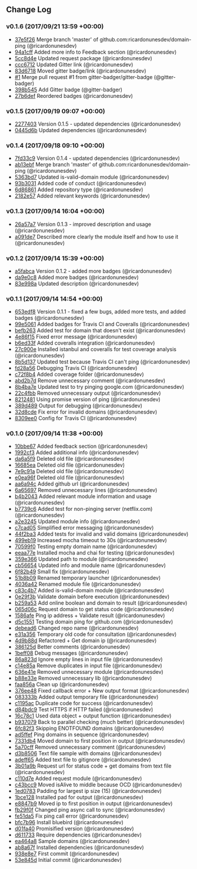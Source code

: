 ## Change Log

### v0.1.6 (2017/09/21 13:59 +00:00)
- [37e5f26](https://github.com/ricardonunesdev/domain-ping/commit/37e5f264d01d922bacfc65ce61d904e7124fd682) Merge branch 'master' of github.com:ricardonunesdev/domain-ping (@ricardonunesdev)
- [94a1cff](https://github.com/ricardonunesdev/domain-ping/commit/94a1cff77a0337d863c71caff608fe2515b60c36) Added more info to Feedback section (@ricardonunesdev)
- [5cc8d4e](https://github.com/ricardonunesdev/domain-ping/commit/5cc8d4e6c026661911f555e231f8d58cc6519988) Updated request package (@ricardonunesdev)
- [ccc6712](https://github.com/ricardonunesdev/domain-ping/commit/ccc6712e4443aa401bbdc7dcedb3bfe320326309) Updated Gitter link (@ricardonunesdev)
- [83d6718](https://github.com/ricardonunesdev/domain-ping/commit/83d67187458264fad7b9519e6cfc09fb8f5c54dc) Moved gitter badge/link (@ricardonunesdev)
- [#1](https://github.com/ricardonunesdev/domain-ping/pull/1) Merge pull request #1 from gitter-badger/gitter-badge (@gitter-badger)
- [398b545](https://github.com/ricardonunesdev/domain-ping/commit/398b54563b8ed1354be0542a3f0c2f915c19d0d7) Add Gitter badge (@gitter-badger)
- [27b6def](https://github.com/ricardonunesdev/domain-ping/commit/27b6def703ff5a73b1561c627c02a9bb75adc2d7) Reordered badges (@ricardonunesdev)

### v0.1.5 (2017/09/19 09:07 +00:00)
- [2277403](https://github.com/ricardonunesdev/domain-ping/commit/2277403d07d0ac7c5a7a45bce4664fe1c6f7b6be) Version 0.1.5 - updated dependencies (@ricardonunesdev)
- [0445d6b](https://github.com/ricardonunesdev/domain-ping/commit/0445d6b2ce1cff2b858e17323035e3db14698c15) Updated dependencies (@ricardonunesdev)

### v0.1.4 (2017/09/18 09:10 +00:00)
- [7fd33c9](https://github.com/ricardonunesdev/domain-ping/commit/7fd33c9e45c1d48f017a2fc4a21a817298a1174d) Version 0.1.4 - updated dependencies (@ricardonunesdev)
- [ab13ebf](https://github.com/ricardonunesdev/domain-ping/commit/ab13ebf3636bb82e499c07c13033af4cdd0c80b0) Merge branch 'master' of github.com:ricardonunesdev/domain-ping (@ricardonunesdev)
- [5363bd7](https://github.com/ricardonunesdev/domain-ping/commit/5363bd712537506d9f67d2bac910f37bdf35088e) Updated is-valid-domain module (@ricardonunesdev)
- [93b3031](https://github.com/ricardonunesdev/domain-ping/commit/93b3031ab91749e0582cd7aa2d9932098c0da65b) Added code of conduct (@ricardonunesdev)
- [6d86861](https://github.com/ricardonunesdev/domain-ping/commit/6d86861fcfc533e5a891180ce0a0a573c3a03b71) Added repository type (@ricardonunesdev)
- [2182e57](https://github.com/ricardonunesdev/domain-ping/commit/2182e57ca8dd9a5497e6e88d6f61799f0a7f0c74) Added relevant keywords (@ricardonunesdev)

### v0.1.3 (2017/09/14 16:04 +00:00)
- [26a57a7](https://github.com/ricardonunesdev/domain-ping/commit/26a57a7d5ec20ca3d41875ae9bc58dcd0c21a598) Version 0.1.3 - improved description and usage (@ricardonunesdev)
- [a091de7](https://github.com/ricardonunesdev/domain-ping/commit/a091de7750893c6952ae0a189030fcdd545a624c) Described more clearly the module itself and how to use it (@ricardonunesdev)

### v0.1.2 (2017/09/14 15:39 +00:00)
- [a5fabca](https://github.com/ricardonunesdev/domain-ping/commit/a5fabcabe60677a670f86203f32a0404e493af71) Version 0.1.2 - added more badges (@ricardonunesdev)
- [da9e0c8](https://github.com/ricardonunesdev/domain-ping/commit/da9e0c8f5e1b35a2ee7c65cf83c9d2cd0aa5a69c) Added more badges (@ricardonunesdev)
- [83e998a](https://github.com/ricardonunesdev/domain-ping/commit/83e998aa8c6679a41c4da9cf6d3a900dfe40b46d) Updated description (@ricardonunesdev)

### v0.1.1 (2017/09/14 14:54 +00:00)
- [653edf8](https://github.com/ricardonunesdev/domain-ping/commit/653edf84bfb1a3d4b10684c7f2d1ed4fe5d38fc5) Version 0.1.1 - fixed a few bugs, added more tests, and added badges (@ricardonunesdev)
- [99e5061](https://github.com/ricardonunesdev/domain-ping/commit/99e5061aa74448a7d2f46e7f8f75a84f11a2ebe1) Added badges for Travis CI and Coveralls (@ricardonunesdev)
- [befb263](https://github.com/ricardonunesdev/domain-ping/commit/befb263936b55b12d96c514984caf7349f5354c9) Added test for domain that doesn't exist (@ricardonunesdev)
- [4e86f15](https://github.com/ricardonunesdev/domain-ping/commit/4e86f15974f3a533a96900ac9bae03abc3677231) Fixed error message (@ricardonunesdev)
- [b6ed33f](https://github.com/ricardonunesdev/domain-ping/commit/b6ed33f8b9c2ccff51d1f87b24a18586714a1c88) Added coveralls integration (@ricardonunesdev)
- [27c900e](https://github.com/ricardonunesdev/domain-ping/commit/27c900e01310521fed195b1ff6483afdceac3f18) Installed istanbul and coveralls for test coverage analysis (@ricardonunesdev)
- [8b5d137](https://github.com/ricardonunesdev/domain-ping/commit/8b5d13713ac5a12440e2a9801c5bcd5b104c30f4) Updated test because Travis CI can't ping (@ricardonunesdev)
- [fd28a56](https://github.com/ricardonunesdev/domain-ping/commit/fd28a56d1191f9a5d736cee2e3fc5d031e1e9da0) Debugging Travis CI (@ricardonunesdev)
- [c72f8b4](https://github.com/ricardonunesdev/domain-ping/commit/c72f8b452aa04739e8316a81e0480490b7952c97) Added coverage folder (@ricardonunesdev)
- [abd2b7d](https://github.com/ricardonunesdev/domain-ping/commit/abd2b7d65d23dba3a77c3758ed04f20841715fe5) Remove unnecessary comment (@ricardonunesdev)
- [8b4ba7e](https://github.com/ricardonunesdev/domain-ping/commit/8b4ba7effbad8a5d539276e3efe2fb0c7faaaa08) Updated test to try pinging google.com (@ricardonunesdev)
- [22c4fbb](https://github.com/ricardonunesdev/domain-ping/commit/22c4fbbac1c62d0ce0c28801021863b06dfd5885) Removed unnecessary output (@ricardonunesdev)
- [8212481](https://github.com/ricardonunesdev/domain-ping/commit/82124814c2296681d41f5818127a740fcfde79a2) Using promise version of ping (@ricardonunesdev)
- [389d489](https://github.com/ricardonunesdev/domain-ping/commit/389d489ae2908bef8e28ca2b84754383eac32349) Output for debugging (@ricardonunesdev)
- [32d8cde](https://github.com/ricardonunesdev/domain-ping/commit/32d8cde85a77967fac59dbd16efe15e5bb8b3aa1) Fix error for invalid domains (@ricardonunesdev)
- [8309ee0](https://github.com/ricardonunesdev/domain-ping/commit/8309ee0fbd474f58f5b2fb687391999bc3586140) Config for Travis CI (@ricardonunesdev)

### v0.1.0 (2017/09/14 11:38 +00:00)
- [10bbe67](https://github.com/ricardonunesdev/domain-ping/commit/10bbe6727439fef6785d3f2db8db16bf13fcffc8) Added feedback section (@ricardonunesdev)
- [1992cf3](https://github.com/ricardonunesdev/domain-ping/commit/1992cf3b75ea74fa970faf047df3095ed2215630) Added additional info (@ricardonunesdev)
- [da6a5f9](https://github.com/ricardonunesdev/domain-ping/commit/da6a5f9b37fcebbf0ddab06faa62e9e543366d76) Deleted old file (@ricardonunesdev)
- [16685ea](https://github.com/ricardonunesdev/domain-ping/commit/16685eaf5a7aa68a97643559f3b4eb3b71bcb27d) Deleted old file (@ricardonunesdev)
- [7e9c91a](https://github.com/ricardonunesdev/domain-ping/commit/7e9c91ab2181b4013a6496808278b2cfbbaaf32c) Deleted old file (@ricardonunesdev)
- [e0ea96f](https://github.com/ricardonunesdev/domain-ping/commit/e0ea96f5b3b5ae2b256829383ade0aa7a7bf0208) Deleted old file (@ricardonunesdev)
- [aa6a94c](https://github.com/ricardonunesdev/domain-ping/commit/aa6a94c53154cccbfe63ed5c8d99222e38abb47c) Added github url (@ricardonunesdev)
- [6a65697](https://github.com/ricardonunesdev/domain-ping/commit/6a65697b1a5a4bf5ef6e50fc83ca7d38c50f9253) Removed unnecessary lines (@ricardonunesdev)
- [b4b2043](https://github.com/ricardonunesdev/domain-ping/commit/b4b2043fa7af1ae1121728ca3e4153d31261bdb8) Added relevant module information and usage (@ricardonunesdev)
- [b7739c6](https://github.com/ricardonunesdev/domain-ping/commit/b7739c69745644b75a891355f71be1ac26411cc2) Added test for non-pinging server (netflix.com) (@ricardonunesdev)
- [a2e3245](https://github.com/ricardonunesdev/domain-ping/commit/a2e324546031cf0fe14b4a6a17555c044427f70a) Updated module info (@ricardonunesdev)
- [c7cad05](https://github.com/ricardonunesdev/domain-ping/commit/c7cad053e82287df8d333dab7b9c56a9b9936d52) Simplified error messaging (@ricardonunesdev)
- [44f2ba3](https://github.com/ricardonunesdev/domain-ping/commit/44f2ba3b546035e616eb780a3d01c2b0f0d9731e) Added tests for invalid and valid domains (@ricardonunesdev)
- [499eb19](https://github.com/ricardonunesdev/domain-ping/commit/499eb1986fe3b9871bae339935950c33410fe785) Increased mocha timeout to 30s (@ricardonunesdev)
- [70599f0](https://github.com/ricardonunesdev/domain-ping/commit/70599f00aa8ff1db1749e58cd7ff0561ba541553) Testing empty domain name (@ricardonunesdev)
- [eeaa77e](https://github.com/ricardonunesdev/domain-ping/commit/eeaa77e355a15ab21291419d2f69a43159c31ead) Installed mocha and chai for testing (@ricardonunesdev)
- [359e366](https://github.com/ricardonunesdev/domain-ping/commit/359e366d50daff42e8cc3ad2b8f20f02a3097b54) Updated path to module (@ricardonunesdev)
- [cb56654](https://github.com/ricardonunesdev/domain-ping/commit/cb56654be0015a1728feb2bf8e214f47c047ff6c) Updated info and module name (@ricardonunesdev)
- [6f82b49](https://github.com/ricardonunesdev/domain-ping/commit/6f82b49c45469f489b5c3d611ac629c658d305f8) Small fix (@ricardonunesdev)
- [51b8b09](https://github.com/ricardonunesdev/domain-ping/commit/51b8b094e5cf297d2746388bf46cc2bc43e903d9) Renamed temporary launcher (@ricardonunesdev)
- [4036a42](https://github.com/ricardonunesdev/domain-ping/commit/4036a426c7725f942b4a5337d10feb5845f49e8f) Renamed module file (@ricardonunesdev)
- [c83c4b7](https://github.com/ricardonunesdev/domain-ping/commit/c83c4b742bb1874a0e65513d5e6f40a1cac68d5f) Added is-valid-domain module (@ricardonunesdev)
- [0e29f3b](https://github.com/ricardonunesdev/domain-ping/commit/0e29f3b794ab640de1307efb70502360caf1316e) Validate domain before execution (@ricardonunesdev)
- [b259a53](https://github.com/ricardonunesdev/domain-ping/commit/b259a53a590f2f69ed486208e3be6b8f82a0a702) Add online boolean and domain to result (@ricardonunesdev)
- [065d06c](https://github.com/ricardonunesdev/domain-ping/commit/065d06c368fe190d2b9b5f2a023753b69af3f34a) Request domain to get status code (@ricardonunesdev)
- [1586afe](https://github.com/ricardonunesdev/domain-ping/commit/1586afe2c579a4a7ffcaeee1688171cd34be62c1) Ping ip address + Validate result (@ricardonunesdev)
- [d5c1551](https://github.com/ricardonunesdev/domain-ping/commit/d5c155130573119fedecdf904937422921db538a) Testing domain ping for github.com (@ricardonunesdev)
- [debead6](https://github.com/ricardonunesdev/domain-ping/commit/debead664818f637542640997cb920f5c607a330) Changed repo name (@ricardonunesdev)
- [e31a356](https://github.com/ricardonunesdev/domain-ping/commit/e31a356506c0bd792f6cc58ec312034212bae6a8) Temporary old code for consultation (@ricardonunesdev)
- [4d9b88d](https://github.com/ricardonunesdev/domain-ping/commit/4d9b88d6bd9f901954f9ff1ffdec0441f3f913a9) Refactored + Get domain ip (@ricardonunesdev)
- [386125d](https://github.com/ricardonunesdev/domain-ping/commit/386125d1642db0f0388e90ea3e2e3236f4a00341) Better comments (@ricardonunesdev)
- [1beff08](https://github.com/ricardonunesdev/domain-ping/commit/1beff0888ca108912a9a9b5073aed41f56ee293d) Debug messages (@ricardonunesdev)
- [86a823d](https://github.com/ricardonunesdev/domain-ping/commit/86a823df7e126e20a9d325c431f612a4cb868849) Ignore empty lines in input file (@ricardonunesdev)
- [c14e85a](https://github.com/ricardonunesdev/domain-ping/commit/c14e85a7215c15aa16346264d952f510b9c6f2b3) Remove duplicates in input file (@ricardonunesdev)
- [636e41e](https://github.com/ricardonunesdev/domain-ping/commit/636e41efd4c278520882686ad5f9b664d810213c) Removed unnecessary module (@ricardonunesdev)
- [b88e33e](https://github.com/ricardonunesdev/domain-ping/commit/b88e33ef5458666ebb5b48a7532f133c78399999) Removed unnecessary lib (@ricardonunesdev)
- [faa856a](https://github.com/ricardonunesdev/domain-ping/commit/faa856ac0ae2d1b8741687e00b35f9d7c3099ee7) Clean up (@ricardonunesdev)
- [376ee48](https://github.com/ricardonunesdev/domain-ping/commit/376ee489672638be1d007582807529f62dd9fe5c) Fixed callback error + New output format (@ricardonunesdev)
- [083333b](https://github.com/ricardonunesdev/domain-ping/commit/083333b65af05c224d58cfe9967cdbfd097cd12e) Added output temporary file (@ricardonunesdev)
- [c1195ac](https://github.com/ricardonunesdev/domain-ping/commit/c1195ac4047bffcbc0a1dfbf9253af01587f1970) Duplicate code for success (@ricardonunesdev)
- [d84bdc9](https://github.com/ricardonunesdev/domain-ping/commit/d84bdc90fd37367be6ae7bf4e75bfb6ddcab3de5) Test HTTPS if HTTP failed (@ricardonunesdev)
- [16c78c1](https://github.com/ricardonunesdev/domain-ping/commit/16c78c1cb23a54bdc6ce77e8964d77017ef92900) Used data object + output function (@ricardonunesdev)
- [b937079](https://github.com/ricardonunesdev/domain-ping/commit/b9370793eac51b6803249007afcddd23a12e7e25) Back to parallel checking (much better) (@ricardonunesdev)
- [6fc82f3](https://github.com/ricardonunesdev/domain-ping/commit/6fc82f3f62d847ffe0050464fb1e6e2f8a71b3bf) Skipping ENOTFOUND domains (@ricardonunesdev)
- [ad5ffef](https://github.com/ricardonunesdev/domain-ping/commit/ad5ffefb57aa9f46b2627daad4e081f8a6a05231) Ping domains in sequence (@ricardonunesdev)
- [7331db4](https://github.com/ricardonunesdev/domain-ping/commit/7331db4ef6f85d0404ccce106767cf8f72d30537) Moved domain to first position in output (@ricardonunesdev)
- [5a70cff](https://github.com/ricardonunesdev/domain-ping/commit/5a70cff44dcb572379e6a10b82d18b7e105c2d2d) Removed unnecessary comment (@ricardonunesdev)
- [d3b8506](https://github.com/ricardonunesdev/domain-ping/commit/d3b8506cb74ee69ab23bd4d0903f5ec02bc8e91a) Text file sample with domains (@ricardonunesdev)
- [adeff65](https://github.com/ricardonunesdev/domain-ping/commit/adeff6596dd8b54d969735550c76d98c73758d67) Added text file to gitignore (@ricardonunesdev)
- [3b01a9b](https://github.com/ricardonunesdev/domain-ping/commit/3b01a9bb3bd069fd08146cecaa4747587ca66781) Request url for status code + get domains from text file (@ricardonunesdev)
- [c110d7e](https://github.com/ricardonunesdev/domain-ping/commit/c110d7e793f760b17f21f9b74417f53e36b20589) Added request module (@ricardonunesdev)
- [c43bcc9](https://github.com/ricardonunesdev/domain-ping/commit/c43bcc9cc2f0c96cd95fa72ee50918638edceb71) Moved isAlive to middle because OCD (@ricardonunesdev)
- [1ed0783](https://github.com/ricardonunesdev/domain-ping/commit/1ed0783d3356b4241d88091a3d8a0d7175eb7b37) Padding for largest ip size (15) (@ricardonunesdev)
- [1bce128](https://github.com/ricardonunesdev/domain-ping/commit/1bce1280e8db1f5d2f496afb04056c571013ae85) Installed pad for output (@ricardonunesdev)
- [e8847b9](https://github.com/ricardonunesdev/domain-ping/commit/e8847b9be341e3f38fdf27cee2491780c7c07d12) Moved ip to first position in output (@ricardonunesdev)
- [fb29f0f](https://github.com/ricardonunesdev/domain-ping/commit/fb29f0f52a34741a1096912fdf17dcbcf93bc5f5) Changed ping async call to sync (@ricardonunesdev)
- [fe51da5](https://github.com/ricardonunesdev/domain-ping/commit/fe51da5d88d3beb0efd49c41f1c5500195d01851) Fix ping call error (@ricardonunesdev)
- [bfc7b96](https://github.com/ricardonunesdev/domain-ping/commit/bfc7b96a6d76aac22a9277a45a8a486012aeb842) Install bluebird (@ricardonunesdev)
- [d01fa40](https://github.com/ricardonunesdev/domain-ping/commit/d01fa40f05341645fbcff8b371f7536d786781ba) Promisified version (@ricardonunesdev)
- [d611733](https://github.com/ricardonunesdev/domain-ping/commit/d611733c855efbc255d5be62a087a5f898c6b5cc) Require dependencies (@ricardonunesdev)
- [ea464a8](https://github.com/ricardonunesdev/domain-ping/commit/ea464a88d1721c56c67f6ff44a72ce6cc172223e) Sample domains (@ricardonunesdev)
- [ab8a67f](https://github.com/ricardonunesdev/domain-ping/commit/ab8a67f736579635ccb0618535dfa6e4633cab50) Installed dependencies (@ricardonunesdev)
- [938e8e7](https://github.com/ricardonunesdev/domain-ping/commit/938e8e7966c0eb4f5477606eefe15387c75d4fd9) First commit (@ricardonunesdev)
- [53e845d](https://github.com/ricardonunesdev/domain-ping/commit/53e845d32156151aadc0ffc97a4bec5513967404) Initial commit (@ricardonunesdev)